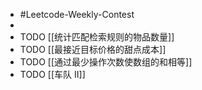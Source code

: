 - #Leetcode-Weekly-Contest
-
- TODO [[统计匹配检索规则的物品数量]]
- TODO [[最接近目标价格的甜点成本]]
- TODO [[通过最少操作次数使数组的和相等]]
- TODO [[车队 II]]